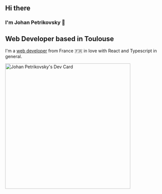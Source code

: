 ## Hi there 
### I'm Johan Petrikovsky  👋
## Web Developer based in Toulouse

I'm a [web developer](https://www.developpeur-web.tech) from France 🇫🇷 in love with React and Typescript in general.

<a href="https://app.daily.dev/kovsky"><img src="https://api.daily.dev/devcards/ba227d7adaa843ffb3fa43ace8485b85.png?r=2wk" width="400" alt="Johan Petrikovsky's Dev Card"/></a>

